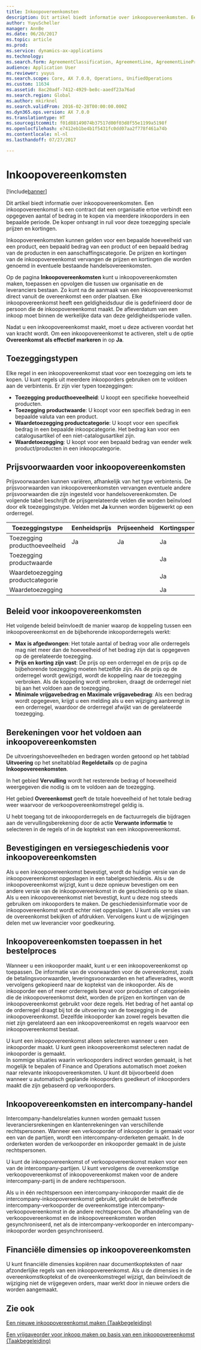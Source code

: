 ```yaml
---
title: Inkoopovereenkomsten
description: Dit artikel biedt informatie over inkoopovereenkomsten. Een inkoopovereenkomst is een contract dat een organisatie ertoe verbindt een opgegeven aantal of bedrag in te kopen via meerdere inkooporders in een bepaalde periode. De koper ontvangt in ruil voor deze toezegging speciale prijzen en kortingen.
author: YuyuScheller
manager: AnnBe
ms.date: 06/20/2017
ms.topic: article
ms.prod: 
ms.service: dynamics-ax-applications
ms.technology: 
ms.search.form: AgreementClassification, AgreementLine, AgreementLinePrompt, PurchAgreement, PurchAgreementCreate, PurchAgreementGenerateReleaseOrder, PurchAgreementHistory, PurchAgreementInvoiceJournal
audience: Application User
ms.reviewer: yuyus
ms.search.scope: Core, AX 7.0.0, Operations, UnifiedOperations
ms.custom: 11634
ms.assetid: 8ac20adf-7412-4929-be8c-aaedf23a76ad
ms.search.region: Global
ms.author: mkirknel
ms.search.validFrom: 2016-02-28T00:00:00.000Z
ms.dyn365.ops.version: AX 7.0.0
ms.translationtype: HT
ms.sourcegitcommit: f01d88149074b37517d00f03d8f55e1199a5198f
ms.openlocfilehash: e7412eb1be4b1f5431fc0dd07aa2f778f461a74b
ms.contentlocale: nl-nl
ms.lasthandoff: 07/27/2017

---
```


# <a name="purchase-agreements"></a>Inkoopovereenkomsten

[!include[banner](../includes/banner.md)]


Dit artikel biedt informatie over inkoopovereenkomsten. Een inkoopovereenkomst is een contract dat een organisatie ertoe verbindt een opgegeven aantal of bedrag in te kopen via meerdere inkooporders in een bepaalde periode. De koper ontvangt in ruil voor deze toezegging speciale prijzen en kortingen. 

Inkoopovereenkomsten kunnen gelden voor een bepaalde hoeveelheid van een product, een bepaald bedrag van een product of een bepaald bedrag van de producten in een aanschaffingscategorie. De prijzen en kortingen van de inkoopovereenkomst vervangen de prijzen en kortingen die worden genoemd in eventuele bestaande handelsovereenkomsten.  

Op de pagina **Inkoopovereenkomsten** kunt u inkoopovereenkomsten maken, toepassen en opvolgen die tussen uw organisatie en de leveranciers bestaan. Zo kunt na de aanmaak van een inkoopovereenkomst direct vanuit de overeenkomst een order plaatsen. Elke inkoopovereenkomst heeft een geldigheidsduur die is gedefinieerd door de persoon die de inkoopovereenkomst maakt. De afleverdatum van een inkoop moet binnen de werkelijke data van deze geldigheidsperiode vallen.  

Nadat u een inkoopovereenkomst maakt, moet u deze activeren voordat het van kracht wordt. Om een inkoopovereenkomst te activeren, stelt u de optie **Overeenkomst als effectief markeren** in op **Ja**.

## <a name="commitment-types"></a>Toezeggingstypen
Elke regel in een inkoopovereenkomst staat voor een toezegging om iets te kopen. U kunt regels uit meerdere inkooporders gebruiken om te voldoen aan de verbintenis. Er zijn vier typen toezeggingen:

-   **Toezegging producthoeveelheid**: U koopt een specifieke hoeveelheid producten.
-   **Toezegging productwaarde**: U koopt voor een specifiek bedrag in een bepaalde valuta van een product.
-   **Waardetoezegging productcategorie**: U koopt voor een specifiek bedrag in een bepaalde inkoopcategorie. Het bedrag kan voor een catalogusartikel of een niet-catalogusartikel zijn.
-   **Waardetoezegging**: U koopt voor een bepaald bedrag van eender welk product/producten in een inkoopcategorie.

## <a name="pricing-terms-for-purchase-agreements"></a>Prijsvoorwaarden voor inkoopovereenkomsten
Prijsvoorwaarden kunnen variëren, afhankelijk van het type verbintenis. De prijsvoorwaarden van inkoopovereenkomsten vervangen eventuele andere prijsvoorwaarden die zijn ingesteld voor handelsovereenkomsten. De volgende tabel beschrijft de prijsgerelateerde velden die worden beïnvloed door elk toezeggingstype. Velden met **Ja** kunnen worden bijgewerkt op een orderregel.

| Toezeggingstype                   | Eenheidsprijs | Prijseenheid | Kortingspercentage | Contantkortingsbedrag |
|-----------------------------------|------------|------------|------------------|----------------------|
| Toezegging producthoeveelheid       | Ja        | Ja        | Ja              | Ja                  |
| Toezegging productwaarde          |            |            | Ja              |                      |
| Waardetoezegging productcategorie |            |            | Ja              |                      |
| Waardetoezegging                  |            |            | Ja              |                      |

## <a name="policies-for-purchase-agreements"></a>Beleid voor inkoopovereenkomsten
Het volgende beleid beïnvloedt de manier waarop de koppeling tussen een inkoopovereenkomst en de bijbehorende inkooporderregels werkt:

-   **Max is afgedwongen**: Het totale aantal of bedrag voor alle orderregels mag niet meer dan de hoeveelheid of het bedrag zijn dat is opgegeven op de gerelateerde toezegging.
-   **Prijs en korting zijn vast**: De prijs op een orderregel en de prijs op de bijbehorende toezegging moeten hetzelfde zijn. Als de prijs op de orderregel wordt gewijzigd, wordt de koppeling naar de toezegging verbroken. Als de koppeling wordt verbroken, draagt de orderregel niet bij aan het voldoen aan de toezegging.
-   **Minimale vrijgavebedrag en Maximale vrijgavebedrag**: Als een bedrag wordt opgegeven, krijgt u een melding als u een wijziging aanbrengt in een orderregel, waardoor de orderregel afwijkt van de gerelateerde toezegging.

## <a name="fulfillment-calculations-for-purchase-agreements"></a>Berekeningen voor het voldoen aan inkoopovereenkomsten
De uitvoeringshoeveelheden en bedragen worden getoond op het tabblad **Uitvoering** op het sneltabblad **Regeldetails** op de pagina **Inkoopovereenkomsten**.  

In het gebied **Vervulling** wordt het resterende bedrag of hoeveelheid weergegeven die nodig is om te voldoen aan de toezegging.  

Het gebied **Overeenkomst** geeft de totale hoeveelheid of het totale bedrag weer waarvoor de verkoopovereenkomstregel geldig is.  

U hebt toegang tot de inkooporderregels en de factuurregels die bijdragen aan de vervullingsberekening door de actie **Verwante informatie** te selecteren in de regels of in de koptekst van een inkoopovereenkomst.

## <a name="confirmations-and-version-history-for-purchase-agreements"></a>Bevestigingen en versiegeschiedenis voor inkoopovereenkomsten
Als u een inkoopovereenkomst bevestigt, wordt de huidige versie van de inkoopovereenkomst opgeslagen in een tabelgeschiedenis. Als u de inkoopovereenkomst wijzigt, kunt u deze opnieuw bevestigen om een andere versie van de inkoopovereenkomst in de geschiedenis op te slaan. Als u een inkoopovereenkomst niet bevestigt, kunt u deze nog steeds gebruiken om inkooporders te maken. De geschiedenisinformatie voor de inkoopovereenkomst wordt echter niet opgeslagen. U kunt alle versies van de overeenkomst bekijken of afdrukken. Vervolgens kunt u de wijzigingen delen met uw leverancier voor goedkeuring.

## <a name="applying-purchase-agreements-in-the-ordering-process"></a>Inkoopovereenkomsten toepassen in het bestelproces
Wanneer u een inkooporder maakt, kunt u er een inkoopovereenkomst op toepassen. De informatie van de voorwaarden voor de overeenkomst, zoals de betalingsvoorwaarden, leveringsvoorwaarden en het afleveradres, wordt vervolgens gekopieerd naar de koptekst van de inkooporder. Als de inkooporder een of meer orderregels bevat voor producten of categorieën die de inkoopovereenkomst dekt, worden de prijzen en kortingen van de inkoopovereenkomst gebruikt voor deze regels. Het bedrag of het aantal op de orderregel draagt bij tot de uitvoering van de toezegging in de inkoopovereenkomst. Dezelfde inkooporder kan zowel regels bevatten die niet zijn gerelateerd aan een inkoopovereenkomst en regels waarvoor een inkoopovereenkomst bestaat.  

U kunt een inkoopovereenkomst alleen selecteren wanneer u een inkooporder maakt. U kunt geen inkoopovereenkomst selecteren nadat de inkooporder is gemaakt.  
In sommige situaties waarin verkooporders indirect worden gemaakt, is het mogelijk te bepalen of Finance and Operations automatisch moet zoeken naar relevante inkoopovereenkomsten. U kunt dit bijvoorbeeld doen wanneer u automatisch geplande inkooporders goedkeurt of inkooporders maakt die zijn gebaseerd op verkooporders.

## <a name="purchase-agreements-and-intercompany-trade"></a>Inkoopovereenkomsten en intercompany-handel
Intercompany-handelsrelaties kunnen worden gemaakt tussen leveranciersrekeningen en klantenrekeningen van verschillende rechtspersonen. Wanneer een verkooporder of inkooporder is gemaakt voor een van de partijen, wordt een intercompany-orderketen gemaakt. In de orderketen worden de verkooporder en inkooporder gemaakt in de juiste rechtspersonen.  

U kunt de inkoopovereenkomst of verkoopovereenkomst maken voor een van de intercompany-partijen. U kunt vervolgens de overeenkomstige verkoopovereenkomst of inkoopovereenkomst maken voor de andere intercompany-partij in de andere rechtspersoon.  

Als u in één rechtspersoon een intercompany-inkooporder maakt die de intercompany-inkoopovereenkomst gebruikt, gebruikt de betreffende intercompany-verkooporder de overeenkomstige intercompany-verkoopovereenkomst in de andere rechtspersoon. De afhandeling van de verkoopovereenkomst en de inkoopovereenkomsten worden gesynchroniseerd, net als de intercompany-verkooporder en intercompany-inkooporder worden gesynchroniseerd.

## <a name="financial-dimensions-on-purchase-agreements"></a>Financiële dimensies op inkoopovereenkomsten
U kunt financiële dimensies kopiëren naar documentkopteksten of naar afzonderlijke regels van een inkoopovereenkomst. Als u de dimensies in de overeenkomstkoptekst of de overeenkomstregel wijzigt, dan beïnvloedt de wijziging niet de vrijgegeven orders, maar werkt door in nieuwe orders die worden aangemaakt.

<a name="see-also"></a>Zie ook
--------

[Een nieuwe inkoopovereenkomst maken (Taakbegeleiding)](/dynamics365/unified-operations/supply-chain/procurement/tasks/create-purchase-agreement)

[Een vrijgaveorder voor inkoop maken op basis van een inkoopovereenkomst (Taakbegeleiding)](/dynamics365/unified-operations/supply-chain/procurement/tasks/create-purchase-release-order-purchase-agreement)




